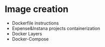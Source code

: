 # Image creation
- Dockerfile instructions
- Expense&Instana projects containerization
- Docker Layers
- Docker-Compose